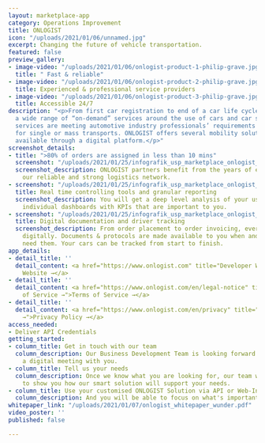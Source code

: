 ```yaml
---
layout: marketplace-app
category: Operations Improvement
title: ONLOGIST
icon: "/uploads/2021/01/06/unnamed.jpg"
excerpt: Changing the future of vehicle transportation.
featured: false
preview_gallery:
- image-video: "/uploads/2021/01/06/onlogist-product-1-philip-grave.jpg"
  title: " Fast & reliable"
- image-video: "/uploads/2021/01/06/onlogist-product-2-philip-grave.jpg"
  title: Experienced & professional service providers
- image-video: "/uploads/2021/01/06/onlogist-product-3-philip-grave.jpg"
  title: Accessible 24/7
description: "<p>From first car registration to end of a car life cycle ONLOGIST offers
  a wide range of “on-demand” services around the use of cars and car sales. All integrated
  services are meeting automotive industry professionals’ requirements - specifically
  for single or mass transports. ONLOGIST offers several mobility solutions that are
  available through a digital platform.</p>"
screenshot_details:
- title: ">80% of orders are assigned in less than 10 mins"
  screenshot: "/uploads/2021/01/25/infografik_usp_marketplace_onlogist_1-1.jpeg"
  screenshot_description: ONLOGIST partners benefit from the years of experience of
    our reliable and strong logistics network.
- screenshot: "/uploads/2021/01/25/infografik_usp_marketplace_onlogist_1-2.jpeg"
  title: Real time controlling tools and granular reporting
  screenshot_description: You will get a deep level analysis of your use case, including
    individual dashboards with KPIs that are important to you.
- screenshot: "/uploads/2021/01/25/infografik_usp_marketplace_onlogist_1-3.jpeg"
  title: Digital documentation and driver tracking
  screenshot_description: From order placement to order invoicing, everything is mapped
    digitally. Documents & protocols are made available to you when and where you
    need them. Your cars can be tracked from start to finish.
app_details:
- detail_title: ''
  detail_content: <a href="https://www.onlogist.com" title="Developer Website →">Developer
    Website →</a>
- detail_title: ''
  detail_content: <a href="https://www.onlogist.com/en/legal-notice" title="Terms
    of Service →">Terms of Service →</a>
- detail_title: ''
  detail_content: <a href="https://www.onlogist.com/en/privacy" title="Privacy Policy
    →">Privacy Policy →</a>
access_needed:
- Deliver API Credentials
getting_started:
- column_title: Get in touch with our team
  column_description: Our Business Development Team is looking forward to scheduling
    a digital meeting with you.
- column_title: Tell us your needs
  column_description: Once we know what you are looking for, our team will be able
    to show you how our smart solution will support your needs.
- column_title: Use your customised ONLOGIST Solution via API or Web-Interface
  column_description: And you will be able to focus on what's important again.
whitepaper_link: "/uploads/2021/01/07/onlogist_whitepaper_wunder.pdf"
video_poster: ''
published: false

---
```


